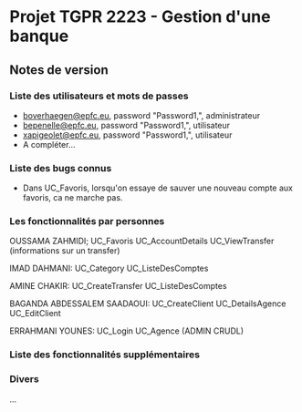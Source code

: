# Projet TGPR 2223 - Gestion d'une banque

## Notes de version

### Liste des utilisateurs et mots de passes

  * boverhaegen@epfc.eu, password "Password1,", administrateur
  * bepenelle@epfc.eu, password "Password1,", utilisateur
  * xapigeolet@epfc.eu, password "Password1,", utilisateur
  * A compléter...

### Liste des bugs connus

  * Dans UC_Favoris, lorsqu'on essaye de sauver une nouveau compte aux favoris, ca ne marche pas.
 
### Les fonctionnalités par personnes
OUSSAMA ZAHMIDI;
UC_Favoris
UC_AccountDetails
UC_ViewTransfer (informations sur un transfer)

IMAD DAHMANI:
UC_Category
UC_ListeDesComptes

AMINE CHAKIR:
UC_CreateTransfer
UC_ListeDesComptes

BAGANDA ABDESSALEM SAADAOUI:
UC_CreateClient
UC_DetailsAgence
UC_EditClient

ERRAHMANI YOUNES:
UC_Login
UC_Agence (ADMIN CRUDL)


### Liste des fonctionnalités supplémentaires

### Divers

...

